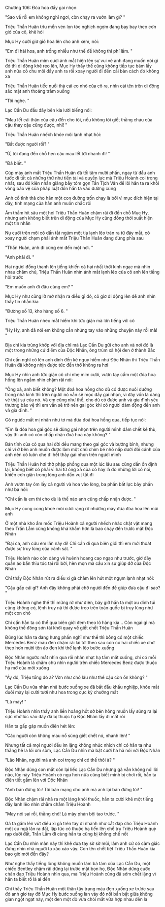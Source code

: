 




Chương 106: Đóa hoa đầy gai nhọn

"Sao về rồi em không nghỉ ngơi, còn chạy ra vườn làm gì? "

Triệu Thần Huân trìu mến vén lọn tóc nghịch ngợm đang bay bay theo cơn gió của cô, khẽ hỏi

Mục Hy cười giơ giỏ hoa lên cho anh xem, nói:

"Em đi hái hoa, anh trồng nhiều như thế để không thì phí lắm. "

Triệu Thần Huân mỉm cười ánh mắt hiện lên sự vui vẻ anh đang muốn nói gì đó thì di động khẽ reo lên, Mục Hy thấy thế cũng không tiếp tục bám lấy anh nữa cô chu môi đẩy anh ra rồi xoay người đi đến cái bàn cách đó không xa

Triệu Thần Huân tiếc nuối thả cái eo nhỏ của cô ra, nhìn cái tên trên di động sắc mặt anh thoáng trầm xuống

"Tôi nghe. "

Lạc Cẩn Du đầu dây bên kia lười biếng nói:

"Mau lết cái thân của cậu đến cho tôi, nếu không tôi giết thằng cháu của cậu thay cậu cũng được, nhỉ! "

Triệu Thần Huân nhếch khóe môi lạnh nhạt hỏi:

"Bắt được người rồi? "

"Ừ, tôi đang đến chỗ hẹn cậu mau lết tới nhanh đi! "


"Đã biết. "

Cúp máy ánh mắt Triệu Thần Huân đã tối tăm mười phần, ngay từ đầu anh tước đi tất cả những thứ như tiền tài và quyền lực mà Triệu Hoành coi trọng nhất, sau đó kiên nhẫn giăng bẫy tóm gọn Tần Tịch Vân để lôi hắn ta ra khỏi vòng bảo vệ của pháp luật dồn hắn ta vào đường cùng

Anh cố tình thả cho hắn một con đường trốn chạy là bởi vì mục đích hiện tại đây, tính mạng của hắn anh muốn chắc rồi

Âm thầm hít sâu một hơi Triệu Thần Huân chậm rãi đi đến chỗ Mục Hy, nhưng anh không biết trên di động của Mục Hy cũng đồng thời xuất hiện một tin nhắn

Nụ cười trên môi cô dần tắt ngúm một tia lạnh lẽo tràn ra từ đáy mắt, cô xoay người chạm phải ánh mắt Triệu Thần Huân đang đứng phía sau

"Thần Huân, anh đi cùng em đến một nơi. "

"Anh phải đi. "

Hai người đồng thanh lên tiếng khiến cả hai nhất thời kinh ngạc mà nhìn nhau chăm chú, Triệu Thần Huân nhìn ánh mắt lạnh lẽo của cô anh lên tiếng hỏi trước

"Em muốn anh đi đâu cùng em? "

Mục Hy như cũng lờ mờ nhận ra điều gì đó, cô giơ di động lên để anh nhìn thấy tin nhắn kia

"Đường số 13, kho hàng số 6. "

Triệu Thần Huân nheo mắt hiếm khi tức giận mà lớn tiếng với cô

"Hy Hy, anh đã nói em không cần nhúng tay vào những chuyện này rồi mà! "

Địa chỉ kia trùng khớp với địa chỉ mà Lạc Cẩn Du gửi cho anh và nơi đó là một trong những cứ điểm của Độc Nhãn, ông trùm xã hội đen ở thành Bắc

Chỉ cần nghĩ cô lén anh dính đến kẻ nguy hiểm như Độc Nhãn thì Triệu Thần Huân đã không nhịn được tức đến thở không ra hơi

Mục Hy nhìn anh tức giận cô chỉ nhẹ mỉm cười, vươn tay cầm một đóa hoa hồng lên ngắm nhìn chậm rãi nói:

"Ông xã, anh biết không? Một đoá hoa hồng cho dù có được nuôi dưỡng trong nhà kính thì trên người nó vẫn sẽ mọc đầy gai nhọn, vì đây vốn là dáng vẻ thật sự của nó. Và em cũng như thế, cho dù có được anh và gia đình yêu thương bảo vệ thì em vẫn sẽ trở nên gai góc khi có người dám động đến anh và gia đình. "

Cô ngước mắt mị nhãn như tơ mà đưa đoá hoa hồng qua, tiếp tục nói:

"Em là đóa hoa gai góc sẽ dùng gai nhọn trên người mình đâm chết kẻ thù, vậy thì anh có còn chấp nhận đoá hoa này không? "


Bản tính của cô qua hai đời đều mang theo gai góc và bướng bỉnh, nhưng chỉ vì ở bên anh muốn được làm một chú chim bé nhỏ nấp dưới đôi cánh của anh nên cô luôn che đi hết thảy gai nhọn trên người mình

Triệu Thần Huân hơi thở phập phồng qua một lúc lâu sau cũng dần ổn định lại, không biết có phải vì hai từ ông xã của cô hay là do những lời cô nói, khiến cơn giận trong lòng anh dần vụt tắt đi

Anh vươn tay ôm lấy cả người và hoa vào lòng, ba phần bất lực bảy phần như ba nói:

"Chỉ cần là em thì cho dù là thế nào anh cũng chấp nhận được. "

Mục Hy cong cong khoé môi cười rạng rỡ nhướng mày đưa đóa hoa lên mũi anh

Ở một nhà kho ẩm mốc Triệu Hoành cả người nhếch nhác chật vật mang theo Trần Lẫm cũng không khá khẩm hơn là bao chạy đến trước mặt Độc Nhãn

"Đại ca, anh cứu em lần này đi! Chỉ cần đi qua biên giới thì em mới thoát được sự truy lùng của cảnh sát. "

Triệu Hoành nào còn dáng vẻ huênh hoang cao ngạo như trước, giờ đây quần áo bẩn thỉu tóc tai rối bời, hèn mọn mà cầu xin sự giúp đỡ của Độc Nhãn

Chỉ thấy Độc Nhãn rút ra điếu xì gà châm lên hút một ngụm lạnh nhạt nói:

"Cậu gấp cái gì? Anh đây không phải chờ người đến để giúp đưa cậu đi sao? "

Triệu Hoành nghe thế thì mừng rỡ như điên, bây giờ hắn ta một xu dính túi cũng không có, lệnh truy nã thì được treo trên toàn quốc bị truy lùng như một con chó

Chỉ cần hắn ta có thể qua biên giới đem theo lô hàng kia... Còn ngại gì mà không thể đông sơn tái khởi quay về giết chết Triệu Thần Huân

Đúng lúc hắn ta đang hưng phấn nghĩ như thế thì bỗng có một chiếc Mercedes Benz màu đen chậm rãi lái tới theo sau còn có hai chiếc xe chở theo hơn mười tên áo đen khí thế lạnh lẽo bước xuống

Độc Nhãn ngước mắt nhìn qua rồi nhàn nhạt hạ tầm mắt xuống, chỉ có mỗi Triệu Hoành là chăm chú nhìn người trên chiếc Mercedes Benz được thuộc hạ mở cửa mời xuống

"Ây dô, Triệu tổng đó à? Vờn như chó lâu như thế cậu còn ổn không? "

Lạc Cẩn Du vừa nhàn nhã bước xuống xe đã bắt đầu khẩu nghiệp, khóe mắt đuôi mày lại cười tươi như hoa trong cực kỳ chướng mắt

"Là mày! "

Triệu Hoành nhìn thấy anh liền hoảng hốt sờ bên hông muốn lấy súng ra lại sực nhớ lúc vào đây đã bị thuộc hạ Độc Nhãn lấy đi mất rồi


Hắn ta gấp gáp muốn điên hét lên:

"Các người còn không mau nổ súng giết chết nó, nhanh lên! "

Nhưng tất cả mọi người đều im lặng không nhúc nhích chỉ có hắn ta như thằng hề la lói om sòm, Lạc Cẩn Du nhìn mà bật cười ha hả nói với Độc Nhãn

"Lão Nhãn, người mà anh coi trọng chỉ có thế thôi à? "

Độc Nhãn dùng con mắt còn lại liếc Lạc Cẩn Du nhưng gã vẫn không nói lời nào, lúc này Triệu Hoành có ngu hơn nữa cũng biết mình bị chơi rồi, hắn ta điên tiết gầm lên với Độc Nhãn

"Anh bán đứng tôi! Tôi bán mạng cho anh mà anh lại bán đứng tôi! "

Độc Nhãn chậm rãi nhả ra một làng khói thuốc, hắn ta cười khẽ một tiếng đầy lạnh lẽo nhìn chằm chằm Triệu Hoành

"Mày nói sai rồi, thằng chó! Là mày phản bội tao trước. "

Gã ta gầm lên vứt điếu xì gà trên tay đi nhanh như cắt đạp cho Triệu Hoành một cú ngã lăn ra đất, lập tức có thuộc hạ tiến lên chế trụ Triệu Hoành quỳ rạp dưới đất, Trần Lẫm đi cùng hắn ta cũng bị khống chế nốt

Lạc Cẩn Du nhìn màn này thì khẽ đưa tay sờ sờ mũi, làm anh cứ có cảm giác đứng nhìn nhà người ta xào xáo vậy. Còn tên chết tiệt Triệu Thần Huân kia bao giờ mới đến đây?

Như nghe thấy tiếng lòng không muốn làm bà tám của Lạc Cẩn Du, một chiếc Bentley chậm rãi dừng lại trước mặt bọn họ, Độc Nhãn dừng cước chân đạp Triệu Hoành nhìn qua, mà Triệu Hoành cũng đã sớm chết lặng vì hắn ta biết rõ là ai đến

Chỉ thấy Triệu Thần Huân một thân tây trang màu đen xuống xe trước sau đó anh giơ tay đỡ Mục Hy bước xuống làn váy đỏ nổi bần bật giữa không gian ngột ngạt này, một đen một đỏ vừa chói mắt vừa hợp nhau đến lạ




